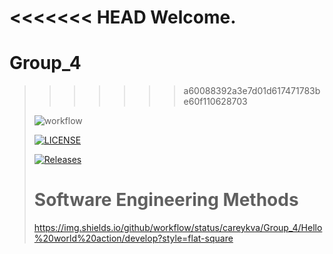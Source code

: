 <<<<<<< HEAD
Welcome.
=======
# Group_4
>>>>>>> a60088392a3e7d01d617471783be60f110628703
> 
> ![workflow](https://github.com/careykva/Group_4/actions/workflows/main.yml/badge.svg)
> 
> [![LICENSE](https://img.shields.io/github/license/careykva/sem.svg?style=flat-square)](https://github.com/careykva/sem/blob/master/LICENSE)
> 
> [![Releases](https://img.shields.io/github/release/careykva/sem/all.svg?style=flat-square)](https://github.com/careykva/sem/releases)
> 
> # Software Engineering Methods
>
>https://img.shields.io/github/workflow/status/careykva/Group_4/Hello%20world%20action/develop?style=flat-square
> 

> 
